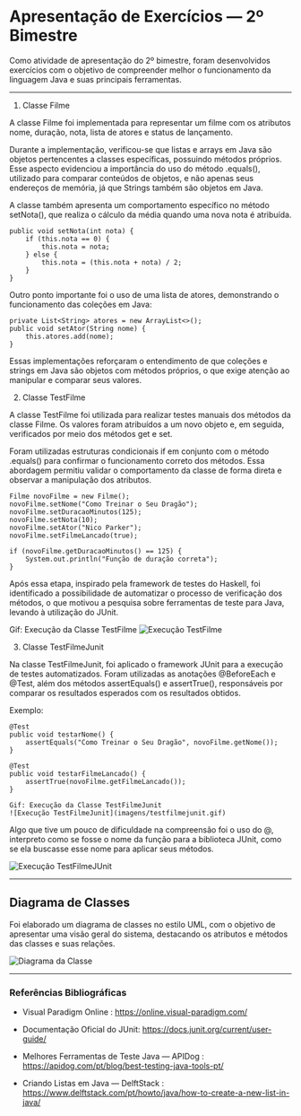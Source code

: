 # Apresentação de Exercícios — 2º Bimestre

Como atividade de apresentação do 2º bimestre, foram desenvolvidos exercícios com o objetivo de compreender melhor o funcionamento da linguagem Java e suas principais ferramentas.

---

1. Classe Filme

A classe Filme foi implementada para representar um filme com os atributos nome, duração, nota, lista de atores e status de lançamento.

Durante a implementação, verificou-se que listas e arrays em Java são objetos pertencentes a classes específicas, possuindo métodos próprios. Esse aspecto evidenciou a importância do uso do método .equals(), utilizado para comparar conteúdos de objetos, e não apenas seus endereços de memória, já que Strings também são objetos em Java.

A classe também apresenta um comportamento específico no método setNota(), que realiza o cálculo da média quando uma nova nota é atribuída.

```
public void setNota(int nota) {
    if (this.nota == 0) {
        this.nota = nota;
    } else {
        this.nota = (this.nota + nota) / 2;
    }
}
```

Outro ponto importante foi o uso de uma lista de atores, demonstrando o funcionamento das coleções em Java:

```
private List<String> atores = new ArrayList<>();
public void setAtor(String nome) {
    this.atores.add(nome);
}
```

Essas implementações reforçaram o entendimento de que coleções e strings em Java são objetos com métodos próprios, o que exige atenção ao manipular e comparar seus valores.

2. Classe TestFilme 

A classe TestFilme foi utilizada para realizar testes manuais dos métodos da classe Filme.
Os valores foram atribuídos a um novo objeto e, em seguida, verificados por meio dos métodos get e set.

Foram utilizadas estruturas condicionais if em conjunto com o método .equals() para confirmar o funcionamento correto dos métodos.
Essa abordagem permitiu validar o comportamento da classe de forma direta e observar a manipulação dos atributos.

```
Filme novoFilme = new Filme();
novoFilme.setNome("Como Treinar o Seu Dragão");
novoFilme.setDuracaoMinutos(125);
novoFilme.setNota(10);
novoFilme.setAtor("Nico Parker");
novoFilme.setFilmeLancado(true);

if (novoFilme.getDuracaoMinutos() == 125) {
    System.out.println("Função de duração correta");
}
```

Após essa etapa, inspirado pela framework de testes do Haskell, foi identificado a possibilidade de automatizar o processo de verificação dos métodos, o que motivou a pesquisa sobre ferramentas de teste para Java, levando à utilização do JUnit.

Gif: Execução da Classe TestFilme
![Execução TestFilme](midias/2025-10-08-13-34-53-_online-video-cutter.com_.gif)

3. Classe TestFilmeJunit

Na classe TestFilmeJunit, foi aplicado o framework JUnit para a execução de testes automatizados.
Foram utilizadas as anotações @BeforeEach e @Test, além dos métodos assertEquals() e assertTrue(), responsáveis por comparar os resultados esperados com os resultados obtidos.

Exemplo:
```
@Test
public void testarNome() {
    assertEquals("Como Treinar o Seu Dragão", novoFilme.getNome());
}

@Test
public void testarFilmeLancado() {
    assertTrue(novoFilme.getFilmeLancado());
}

Gif: Execução da Classe TestFilmeJunit
![Execução TestFilmeJunit](imagens/testfilmejunit.gif)
```

Algo que tive um pouco de dificuldade na compreensão foi o uso do @, interpreto como se fosse o nome da função para a biblioteca JUnit, como se ela buscasse esse nome para aplicar seus métodos.

![Execução TestFilmeJUnit](2025-10-08-13-35-21-_online-video-cutter.com_.gif)

---
## Diagrama de Classes

Foi elaborado um diagrama de classes no estilo UML, com o objetivo de apresentar uma visão geral do sistema, destacando os atributos e métodos das classes e suas relações.

![Diagrama da Classe](imagens/diagramaParadigma.png)

---

### Referências Bibliográficas

- Visual Paradigm Online :  https://online.visual-paradigm.com/

- Documentação Oficial do JUnit: https://docs.junit.org/current/user-guide/

- Melhores Ferramentas de Teste Java — APIDog : https://apidog.com/pt/blog/best-testing-java-tools-pt/

- Criando Listas em Java — DelftStack :  https://www.delftstack.com/pt/howto/java/how-to-create-a-new-list-in-java/
